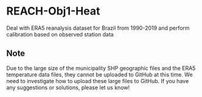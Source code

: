 # REACH-Obj1-Heat
Deal with ERA5 reanalysis dataset for Brazil from 1990-2019 and perform calibration based on observed station data


## Note

Due to the large size of the municipality SHP geographic files and the ERA5 temperature data files, they cannot be uploaded to GitHub at this time. We need to investigate how to upload these large files to GitHub. If you have any suggestions or solutions, please let us know!

